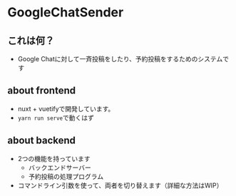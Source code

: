 # GoogleChatSender
## これは何？
- Google Chatに対して一斉投稿をしたり、予約投稿をするためのシステムです

## about frontend
- nuxt + vuetifyで開発しています。
- `yarn run serve`で動くはず

## about backend
- 2つの機能を持っています
  - バックエンドサーバー
  - 予約投稿の処理プログラム
- コマンドライン引数を使って、両者を切り替えます（詳細な方法はWIP）
